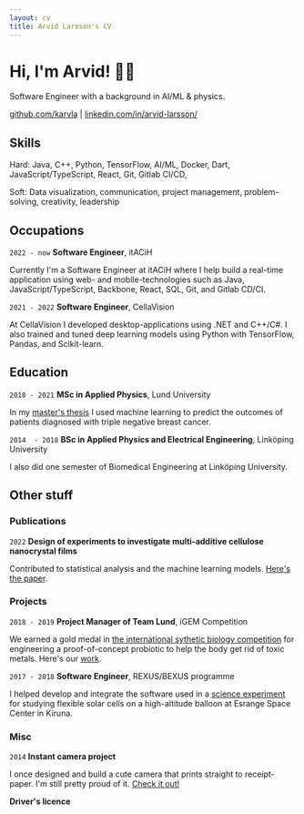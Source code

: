 ```yaml
---
layout: cv
title: Arvid Larsson's CV
---
```

# Hi, I'm Arvid! 🧑‍💻
Software Engineer with a background in AI/ML & physics.

<div id="webaddress">
<a href="https://github.com/karvla">github.com/karvla</a>
| <a href="https://www.linkedin.com/in/arvid-larsson/">linkedin.com/in/arvid-larsson/</a>
</div>

## Skills

Hard: Java, C++, Python, TensorFlow, AI/ML,  Docker, Dart, JavaScript/TypeScript, React, Git, Gitlab CI/CD, 

Soft: Data visualization, communication, project management, problem-solving, creativity, leadership

## Occupations

`2022 - now`
__Software Engineer__, itACiH 

Currently I'm a Software Engineer at itACiH where I help build a real-time application using web- and mobile-technologies such as Java, JavaScript/TypeScript, Backbone, React, SQL, Git, and Gitlab CD/CI.

`2021 - 2022`
__Software Engineer__, CellaVision

At CellaVision I developed desktop-applications using .NET and C++/C#. I also trained and tuned deep learning models using Python with TensorFlow, Pandas, and Scikit-learn.


## Education

`2018 - 2021`
__MSc in Applied Physics__, Lund University

In my [master's thesis](https://github.com/karvla/histosnet) I used machine learning to predict the outcomes of patients diagnosed with triple negative breast cancer.

`2014  - 2018`
__BSc in Applied Physics and Electrical Engineering__, Linköping University

I also did one semester of Biomedical Engineering at Linköping University.


## Other stuff

### Publications
`2022`
__Design of experiments to investigate multi-additive cellulose nanocrystal films__

Contributed to statistical analysis and the machine learning models. [Here's the paper](https://doi.org/10.3389/fmolb.2022.988600).

### Projects
`2018 - 2019`
__Project Manager of Team Lund__, iGEM Competition

We earned a gold medal in [the international sythetic biology competition](https://igem.org/) for engineering a proof-of-concept probiotic to help the body get rid of toxic metals. Here's our [work](https://2019.igem.org/Team:Lund).

`2017 - 2018`
__Software Engineer__, REXUS/BEXUS programme

I helped develop and integrate the software used in a [science experiment](https://www.researchgate.net/publication/337914988_Investigation_of_cosmic_ray_induced_defects_in_CIGS_solar_cells) for studying flexible solar cells on a high-altitude balloon at Esrange Space Center in Kiruna.

### Misc

`2014` __Instant camera project__

I once designed and build a cute camera that prints straight to receipt-paper. I'm still pretty proud of it. [Check it out!](https://youtu.be/iE71ovo4mns)

__Driver's licence__


<!-- ### Footer Last updated: May 2013 -->

